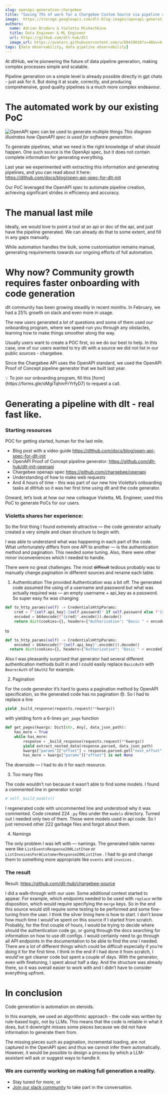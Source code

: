 ```yaml
---
slug: openapi-generation-chargebee
title: "Saving 75% of work for a Chargebee Custom Source via pipeline code generation with dlt"
image:  https://storage.googleapis.com/dlt-blog-images/openapi-generation.png
authors:
  name: Adrian Brudaru & Violetta Mishechkina
  title: Data Engineer & ML Engineer
  url: https://github.com/dlt-hub/dlt
  image_url: https://avatars.githubusercontent.com/u/89419010?s=48&v=4
tags: [data observability, data pipeline observability]
---
```

At dltHub, we're pioneering the future of data pipeline generation, making complex processes simple and scalable.

Pipeline generation on a simple level is already possible directly in gpt chats - just ask for it. But doing it at scale, correctly, and producing comprehensive, good quality pipelines is a much more complex endeavour.

# The automated work by our existing PoC

![OpenAPI spec can be used to generate multiple things](https://storage.googleapis.com/dlt-blog-images/openapi-generation.png)
*This diagram illustrates how OpenAPI spec is used for software generation.*

To generate pipelines, what we need is the right knowledge of what should happen. One such source is the OpenApi spec, but it does not contain complete information for generating everything.

Last year we experimented with extracting this information and generating pipelines, and you can read about it here: https://dlthub.com/docs/blog/open-api-spec-for-dlt-init

Our PoC leveraged the OpenAPI spec to automate pipeline creation, achieving significant strides in efficiency and accuracy.


# The manual last mile

Ideally, we would love to point a tool at an api or doc of the api, and just have the pipeline generated. We can already do that to some extent, and fill in any gaps manually.

While automation handles the bulk, some customisation remains manual, generating requirements towards our ongoing efforts of full automation.

# Why now? Community growth requires faster onboarding with code generation

dlt community has been growing steadily in recent months. In February, we had a 25% growth on slack and even more in usage.

The new users generated a lot of questions and some of them used our onboarding program, where we speed-run you through any obstacles, learning how to make things smoother along the way.

Usually users want to create a POC first, so we do our best to help. In this case, one of our users wanted to try dlt with a source we did not list in our public sources - chargebee.

Since the Chargebee API uses the OpenAPI standard, we used the OpenAPI Proof of Concept pipeline generator that we built last year.

<aside>
💡 To join our onboarding program, fill this [form](https://forms.gle/oMgiTqhnrFrYrfyD7) to request a call.

</aside>

# Generating a pipeline with dlt - real fast like.

### Starting resources

POC for getting started, human for the last mile.

- Blog post with a video guide https://dlthub.com/docs/blog/open-api-spec-for-dlt-init
- OpenAPI Proof of Concept pipeline generator: https://github.com/dlt-hub/dlt-init-openapi
- Chargebee openapi spec https://github.com/chargebee/openapi
- Understanding of how to make web requests
- And 4 hours of time - this was part of our new hire Violetta’s onboarding tasks at dltHub so it was her first time using dlt and the code generator.

Onward, let’s look at how our new colleague Violetta, ML Engineer, used this PoC to generate PoCs for our users.

### Violetta shares her experience:

So the first thing I found extremely attractive — the code generator actually created a very simple and clean structure to begin with.

I was able to understand what was happening in each part of the code. What unfortunately differs from one API to another — is the authentication method and pagination. This needed some tuning. Also, there were other minor inconveniences which I needed to handle.

There were no great challenges. The most ~~difficult~~ tedious probably was to manually change pagination in different sources and rename each table.

1) Authentication
The provided Authentication was a bit off. The generated code assumed the using of a username and password but what was actually required was — an empty username + api_key as a password. So super easy fix was changing

```python
def to_http_params(self) -> CredentialsHttpParams:
	cred = f"{self.api_key}:{self.password}" if self.password else f"{self.username}"
	encoded = b64encode(f"{cred}".encode()).decode()
	return dict(cookies={}, headers={"Authorization": "Basic " + encoded}, params={})
```

to

```python
def to_http_params(self) -> CredentialsHttpParams:
	encoded = b64encode(f"{self.api_key}".encode()).decode()
  return dict(cookies={}, headers={"Authorization": "Basic " + encoded}, params={})
```

Also I was pleasantly surprised that generator had several different authentication methods built in and I could easily replace `BasicAuth` with `BearerAuth` of `OAuth2` for example.

2) Pagination

For the code generator it’s hard to guess a pagination method by OpenAPI specification, so the generated code has no pagination 😞. So I had to replace a line

```python
yield _build_response(requests.request(**kwargs))
```

  with yielding form a 6-lines `get_page` function

```python
def get_pages(kwargs: Dict[str, Any], data_json_path):
    has_more = True
    while has_more:
        response = _build_response(requests.request(**kwargs))
        yield extract_nested_data(response.parsed, data_json_path)
        kwargs["params"]["offset"] = response.parsed.get("next_offset", None)
        has_more = kwargs["params"]["offset"] is not None
```

The downside — I had to do it for each resource.

3) Too many files

The code wouldn’t run because it wasn’t able to find some models. I found a commented line in generator script

```python
# self._build_models()
```

I regenerated code with uncommented line and understood why it was commented. Code created 224 `.py` files under the `models` directory. Turned out I needed only two of them. Those were models used in api code. So I just removed other 222 garbage files and forgot about them.

4) Namings

The only problem I was left with — namings. The generated table names were like
`ListEventsResponse200ListItem` or `ListInvoicesForACustomerResponse200ListItem` . I had to go and change them to something more appropriate like `events` and `invoices` .

### The result

Result: https://github.com/dlt-hub/chargebee-source

I did a walk-through with our user. Some additional context started to appear. For example, which endpoints needed to be used with `replace` write disposition, which would require specifying the `merge` keys. So in the end this source would still require some testing to be performed and some fine-tuning from the user.
I think the silver lining here is how to start. I don’t know how much time I would’ve spent on this source if I started from scratch. Probably, for the first couple of hours, I would be trying to decide where should the authentication code go, or going through the docs searching for information on how to use dlt configs. I would certainly need to go through all API endpoints in the documentation to be able to find the one I needed. There are a lot of different things which could be difficult especially if you’re doing it for the first time.
I think in the end if I had done it from scratch, I would’ve got cleaner code but spent a couple of days. With the generator, even with finetuning, I spent about half a day. And the structure was already there, so it was overall easier to work with and I didn’t have to consider everything upfront.

# In conclusion

Code generation is automation on steroids.

In this example, we used an algorithmic approach - the code was written by rule-based logic, not by LLMs. This means that the code is reliable in what it does, but it downright misses some pieces because we did not have information to generate them from.

The missing pieces such as pagination, incremental loading, are not captured in the OpenAPI spec and thus we cannot infer them automatically. However, it would be possible to design a process by which a LLM-assistant will ask or suggest ways to handle it.

### We are currently working on making full generation a reality.

* Stay tuned for more, or
* [Join our slack community](https://dlthub.com/community) to take part in the conversation.